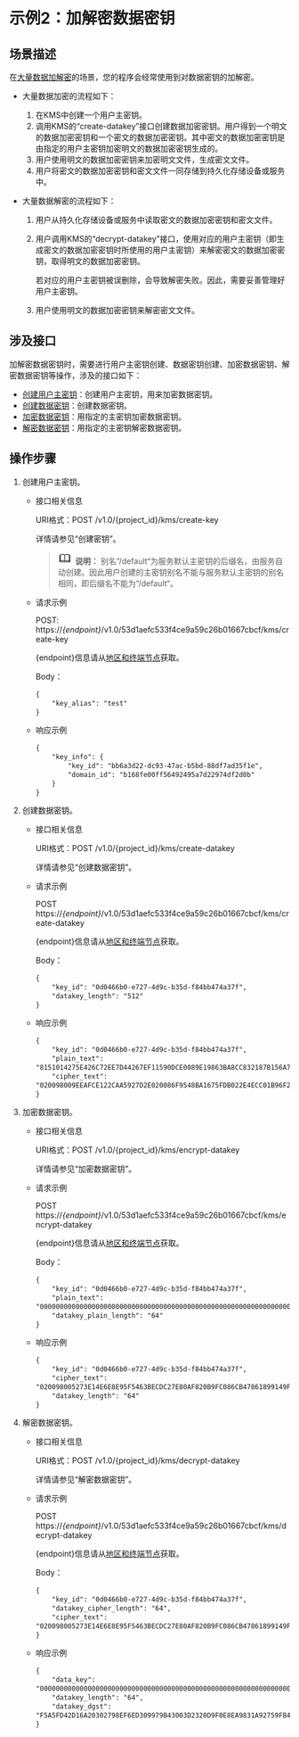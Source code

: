 # 示例2：加解密数据密钥<a name="dew_02_0318"></a>

## 场景描述<a name="zh-cn_topic_0254724120_section19916615152415"></a>

在[大量数据加解密](https://support.huaweicloud.com/productdesc-dew/dew_01_0006.html#section1)的场景，您的程序会经常使用到对数据密钥的加解密。

-   大量数据加密的流程如下：
    1.  在KMS中创建一个用户主密钥。
    2.  调用KMS的“create-datakey”接口创建数据加密密钥。用户得到一个明文的数据加密密钥和一个密文的数据加密密钥。其中密文的数据加密密钥是由指定的用户主密钥加密明文的数据加密密钥生成的。
    3.  用户使用明文的数据加密密钥来加密明文文件，生成密文文件。
    4.  用户将密文的数据加密密钥和密文文件一同存储到持久化存储设备或服务中。

-   大量数据解密的流程如下：
    1.  用户从持久化存储设备或服务中读取密文的数据加密密钥和密文文件。
    2.  用户调用KMS的“decrypt-datakey”接口，使用对应的用户主密钥（即生成密文的数据加密密钥时所使用的用户主密钥）来解密密文的数据加密密钥，取得明文的数据加密密钥。

        若对应的用户主密钥被误删除，会导致解密失败。因此，需要妥善管理好用户主密钥。

    3.  用户使用明文的数据加密密钥来解密密文文件。


## 涉及接口<a name="zh-cn_topic_0254724120_section82362812242"></a>

加解密数据密钥时，需要进行用户主密钥创建、数据密钥创建、加密数据密钥、解密数据密钥等操作，涉及的接口如下：

-   [创建用户主密钥](#zh-cn_topic_0254724120_li42501847112415)：创建用户主密钥，用来加密数据密钥。
-   [创建数据密钥](#zh-cn_topic_0254724120_li59501521172719)：创建数据密钥。
-   [加密数据密钥](#zh-cn_topic_0254724120_li11204183213301)：用指定的主密钥加密数据密钥。
-   [解密数据密钥](#zh-cn_topic_0254724120_li141981739143020)：用指定的主密钥解密数据密钥。

## 操作步骤<a name="zh-cn_topic_0254724120_section96921819165618"></a>

1.  <a name="zh-cn_topic_0254724120_li42501847112415"></a>创建用户主密钥。
    -   接口相关信息

        URI格式：POST /v1.0/\{project\_id\}/kms/create-key

        详情请参见“创建密钥”。

        >![](public_sys-resources/icon-note.gif) **说明：** 
        >别名“/default“为服务默认主密钥的后缀名，由服务自动创建。因此用户创建的主密钥别名不能与服务默认主密钥的别名相同，即后缀名不能为“/default“。

    -   请求示例

        POST: https://_\{endpoint\}_/v1.0/53d1aefc533f4ce9a59c26b01667cbcf/kms/create-key

        \{endpoint\}信息请从[地区和终端节点](https://developer.huaweicloud.com/endpoint?DEW)获取。

        Body：

        ```
        {
            "key_alias": "test"
        }
        ```

    -   响应示例

        ```
        {
            "key_info": {
                "key_id": "bb6a3d22-dc93-47ac-b5bd-88df7ad35f1e",
                "domain_id": "b168fe00ff56492495a7d22974df2d0b"
            }
        }
        ```

2.  <a name="zh-cn_topic_0254724120_li59501521172719"></a>创建数据密钥。
    -   接口相关信息

        URI格式：POST /v1.0/\{project\_id\}/kms/create-datakey

        详情请参见“创建数据密钥”。

    -   请求示例

        POST https://_\{endpoint\}_/v1.0/53d1aefc533f4ce9a59c26b01667cbcf/kms/create-datakey

        \{endpoint\}信息请从[地区和终端节点](https://developer.huaweicloud.com/endpoint?DEW)获取。

        Body：

        ```
        {
            "key_id": "0d0466b0-e727-4d9c-b35d-f84bb474a37f",
            "datakey_length": "512"
        }
        ```

    -   响应示例

        ```
        {
            "key_id": "0d0466b0-e727-4d9c-b35d-f84bb474a37f",
            "plain_text": "8151014275E426C72EE7D44267EF11590DCE0089E19863BA8CC832187B156A72A5A17F17B5EF0D525872C59ECEB72948AF85E18427F8BE0D46545C979306C08D",
            "cipher_text": "020098009EEAFCE122CAA5927D2E020086F9548BA1675FDB022E4ECC01B96F2189CF4B85E78357E73E1CEB518DAF7A4960E7C7DE8885ED3FB2F1471ABF400119CC1B20BD3C4A9B80AF590EFD0AEDABFDBB0E2B689DA7B6C9E7D3C5645FCD9274802586BE63779471F9156F2CDF07CD8412FFBE9230643034363662302D653732372D346439632D623335642D6638346262343734613337660000000045B05321483BD9F9561865EE7DFE9BE267A42EB104E98C16589CE46940B18E52"
        }
        ```

3.  <a name="zh-cn_topic_0254724120_li11204183213301"></a>加密数据密钥。
    -   接口相关信息

        URI格式：POST /v1.0/\{project\_id\}/kms/encrypt-datakey

        详情请参见“加密数据密钥”。

    -   请求示例

        POST https://_\{endpoint\}_/v1.0/53d1aefc533f4ce9a59c26b01667cbcf/kms/encrypt-datakey

        \{endpoint\}信息请从[地区和终端节点](https://developer.huaweicloud.com/endpoint?DEW)获取。

        Body：

        ```
        {
            "key_id": "0d0466b0-e727-4d9c-b35d-f84bb474a37f",
            "plain_text": "00000000000000000000000000000000000000000000000000000000000000000000000000000000000000000000000000000000000000000000000000000000F5A5FD42D16A20302798EF6ED309979B43003D2320D9F0E8EA9831A92759FB4B",
            "datakey_plain_length": "64"
        }
        ```

    -   响应示例

        ```
        {
            "key_id": "0d0466b0-e727-4d9c-b35d-f84bb474a37f",
            "cipher_text": "020098005273E14E6E8E95F5463BECDC27E80AF820B9FC086CB47861899149F67CF07DAFF2810B7D27BDF19AB7632488E0926A48DB2FC85BEA905119411B46244C5E6B8036C60A0B0B4842FFE6994518E89C19B1C1D688D9043BCD6053EA7BA0652642CE59F2543C80669139F4F71ABB9BD9A24330643034363662302D653732372D346439632D623335642D66383462623437346133376600000000D34457984F9730D57F228C210FD22CA6017913964B21D4ECE45D81092BB9112E",
            "datakey_length": "64"
        }
        ```

4.  <a name="zh-cn_topic_0254724120_li141981739143020"></a>解密数据密钥。
    -   接口相关信息

        URI格式：POST /v1.0/\{project\_id\}/kms/decrypt-datakey

        详情请参见“解密数据密钥”。

    -   请求示例

        POST https://_\{endpoint\}_/v1.0/53d1aefc533f4ce9a59c26b01667cbcf/kms/decrypt-datakey

        \{endpoint\}信息请从[地区和终端节点](https://developer.huaweicloud.com/endpoint?DEW)获取。

        Body：

        ```
        {
            "key_id": "0d0466b0-e727-4d9c-b35d-f84bb474a37f",
            "datakey_cipher_length": "64",
            "cipher_text": "020098005273E14E6E8E95F5463BECDC27E80AF820B9FC086CB47861899149F67CF07DAFF2810B7D27BDF19AB7632488E0926A48DB2FC85BEA905119411B46244C5E6B8036C60A0B0B4842FFE6994518E89C19B1C1D688D9043BCD6053EA7BA0652642CE59F2543C80669139F4F71ABB9BD9A24330643034363662302D653732372D346439632D623335642D66383462623437346133376600000000D34457984F9730D57F228C210FD22CA6017913964B21D4ECE45D81092BB9112E"
        }
        ```

    -   响应示例

        ```
        {
            "data_key": "00000000000000000000000000000000000000000000000000000000000000000000000000000000000000000000000000000000000000000000000000000000",
            "datakey_length": "64",
            "datakey_dgst": "F5A5FD42D16A20302798EF6ED309979B43003D2320D9F0E8EA9831A92759FB4B"
        }
        ```



